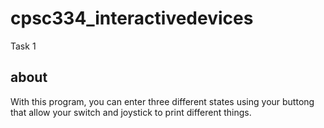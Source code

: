 # cpsc334_interactivedevices
Task 1

## about

With this program, you can enter three different states using your buttong that allow your switch and joystick to print different things.

